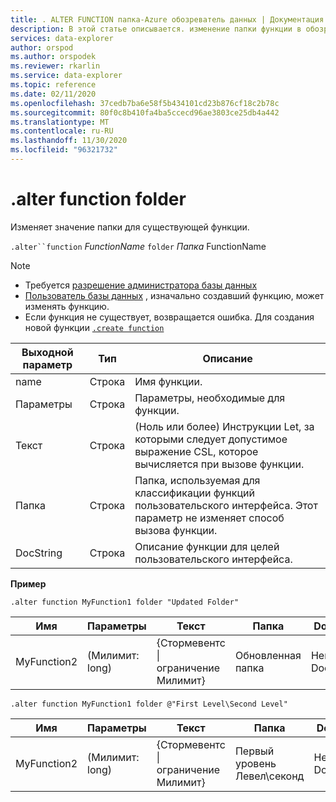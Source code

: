 ```yaml
---
title: . ALTER FUNCTION папка-Azure обозреватель данных | Документация Майкрософт
description: В этой статье описывается. изменение папки функции в обозреватель данных Azure.
services: data-explorer
author: orspod
ms.author: orspodek
ms.reviewer: rkarlin
ms.service: data-explorer
ms.topic: reference
ms.date: 02/11/2020
ms.openlocfilehash: 37cedb7ba6e58f5b434101cd23b876cf18c2b78c
ms.sourcegitcommit: 80f0c8b410fa4ba5ccecd96ae3803ce25db4a442
ms.translationtype: MT
ms.contentlocale: ru-RU
ms.lasthandoff: 11/30/2020
ms.locfileid: "96321732"
---
```

# <a name="alter-function-folder"></a>.alter function folder

Изменяет значение папки для существующей функции.

`.alter``function` *FunctionName* `folder` *Папка* FunctionName

> [!NOTE]
> * Требуется [разрешение администратора базы данных](../management/access-control/role-based-authorization.md)
> * [Пользователь базы данных](../management/access-control/role-based-authorization.md) , изначально создавший функцию, может изменять функцию. 
> * Если функция не существует, возвращается ошибка. Для создания новой функции [`.create function`](create-function.md)

|Выходной параметр |Тип |Описание
|---|---|--- 
|name  |Строка |Имя функции. 
|Параметры  |Строка |Параметры, необходимые для функции.
|Текст  |Строка |(Ноль или более) Инструкции Let, за которыми следует допустимое выражение CSL, которое вычисляется при вызове функции.
|Папка|Строка|Папка, используемая для классификации функций пользовательского интерфейса. Этот параметр не изменяет способ вызова функции.
|DocString|Строка|Описание функции для целей пользовательского интерфейса.

**Пример** 

```kusto
.alter function MyFunction1 folder "Updated Folder"
```
    
|Имя |Параметры |Текст|Папка|DocString
|---|---|---|---|---
|MyFunction2 |(Милимит: long)| {Стормевентс &#124; ограничение Милимит}|Обновленная папка|Некоторые DocString|

```kusto
.alter function MyFunction1 folder @"First Level\Second Level"
```
    
|Имя |Параметры |Текст|Папка|DocString
|---|---|---|---|---
|MyFunction2 |(Милимит: long)| {Стормевентс &#124; ограничение Милимит}|Первый уровень Левел\секонд|Некоторые DocString|